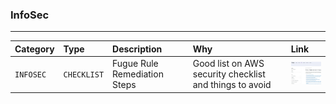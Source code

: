### InfoSec

---

| Category  | Type        | Description                  | Why                                                     | Link                                                                                                                                          |
| :-------- | :---------- | :--------------------------- | :------------------------------------------------------ | :-------------------------------------------------------------------------------------------------------------------------------------------- |
| `INFOSEC` | `CHECKLIST` | Fugue Rule Remediation Steps | Good list on AWS security checklist and things to avoid | [<img src="./thumbnails/thumbnail_fugue_remediation_checklist.jpg" alt="Red Blob Games" width="100">](https://docs.fugue.co/remediation.html) |
